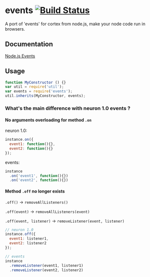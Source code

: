 # events [![Build Status](https://travis-ci.org/cortexjs/browser-events.png?branch=master)](https://travis-ci.org/cortexjs/browser-events)

A port of 'events' for cortex from node.js, make your node code run in browsers.

## Documentation

[Node.js Events](http://nodejs.org/api/events.html)

## Usage

```js
function MyConstructor () {}
var util = require('util');
var events = require('events');
util.inherits(MyConstructor, events);
```

### What's the main difference with neuron 1.0 events ?

#### No arguments overloading for method `.on` 

neuron 1.0:
```js
instance.on({
  event1: function(){},
  event2: function(){}
});
```

events:
```js
instance
  .on('event1', function(){})
  .on('event2', function(){})
```

#### Method `.off` no longer exists

`.off()` -> `removeAllListeners()`

`.off(event)` -> `removeAllListeners(event)`

`.off(event, listener)` -> `removeListener(event, listener)`

```js
// neuron 1.0
instance.off({
  event1: listener1,
  event2: listener2
});

// events
instance
  .removeListener(event1, listener1)
  .removeListener(event2, listener2)
```
